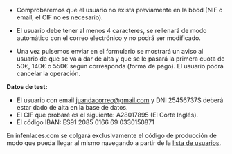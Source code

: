 
- Comprobaremos que el usuario no exista previamente en la bbdd (NIF o email, el CIF no es necesario).

- El usuario debe tener al menos 4 caracteres, se rellenará de modo automático 	con el correo electrónico y no podrá ser modificado.

- Una vez pulsemos enviar en el formulario se mostrará un aviso al usuario de que se va a dar de alta y que se le pasará la primera cuota de 50€, 140€ o 550€ según corresponda (forma de pago). El usuario podrá cancelar la operación.

**Datos de test:** 
- El usuario con email juandacorreo@gmail.com y DNI 25456737S deberá estar dado de alta en la base de datos. 
- El CIF que probaré es el siguiente: A28017895 (El Corte Inglés).
- El código IBAN: ES91 2085 0166 69 0330150871

En infenlaces.com se colgará exclusivamente el código de producción de modo que pueda llegar al mismo navegando a partir de la [lista de usuarios](http://www.infenlaces.com).